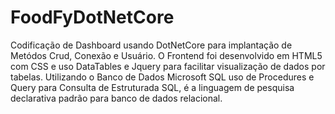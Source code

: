 # FoodFyDotNetCore

Codificação de Dashboard usando DotNetCore para implantação de Metódos Crud, Conexão e Usuário. 
O Frontend foi desenvolvido em HTML5 com CSS e uso DataTables e Jquery para facilitar visualização de dados por tabelas.
Utilizando o Banco de Dados Microsoft SQL uso de Procedures e Query para Consulta de Estruturada SQL, 
é a linguagem de pesquisa declarativa padrão para banco de dados relacional. 
